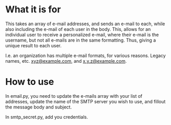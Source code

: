 # What it is for
This takes an array of e-mail addresses, and sends an e-mail to each, while also including the e-mail of each user in the body. This, allows for an individual user to receive a personalized e-mail, where their e-mail is the username, but not all e-mails are in the same formatting. Thus, giving a unique result to each user.

I.e. an organization has multiple e-mail formats, for various reasons. Legacy names, etc. xyz@example.com, and x.y.z@example.com. 

# How to use
In email.py, you need to update the e-mails array with your list of addresses, update the name of the SMTP server you wish to use, and fillout the message body and subject. 

In smtp_secret.py, add you credentials. 
